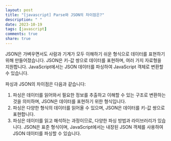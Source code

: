 ```yaml
---
layout: post
title: "[javascript] Parse와 JSON의 차이점은?"
description: " "
date: 2023-10-19
tags: [javascript]
comments: true
share: true
---
```


JSON은 가벼우면서도 사람과 기계가 모두 이해하기 쉬운 형식으로 데이터를 표현하기 위해  만들어졌습니다. JSON은 키-값 쌍으로 데이터를 표현하며, 여러 가지 자료형을 지원합니다. JavaScript에서는 JSON 데이터를 파싱하여 JavaScript 객체로 변환할 수 있습니다.

파싱과 JSON의 차이점은 다음과 같습니다:
1. 파싱은 데이터를 읽어와서 필요한 정보를 추출하고 이해할 수 있는 구조로 변환하는 것을 의미하며, JSON은 데이터를 표현하기 위한 형식입니다.
2. 파싱은 다양한 형식의 데이터를 읽어올 수 있으며, JSON은 데이터를 키-값 쌍으로 표현합니다.
3. 파싱은 데이터를 읽고 해석하는 과정이므로, 다양한 파싱 방법과 라이브러리가 있습니다. JSON은 표준 형식이며, JavaScript에서는 내장된 JSON 객체를 사용하여 JSON 데이터를 파싱할 수 있습니다.